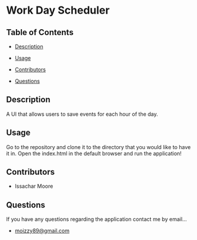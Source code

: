 # Work Day Scheduler

## Table of Contents

* [Description](#description)

* [Usage](#usage)

* [Contributors](#contributors)

* [Questions](#questions)

## Description

A UI that allows users to save events for each hour of the day. 

## Usage

Go to the repository and clone it to the directory that you would like to have it in. Open the index.html in the default browser and run the application!

## Contributors

* Issachar Moore

## Questions

If you have any questions regarding the application contact me by email...

* moizzy89@gmail.com
